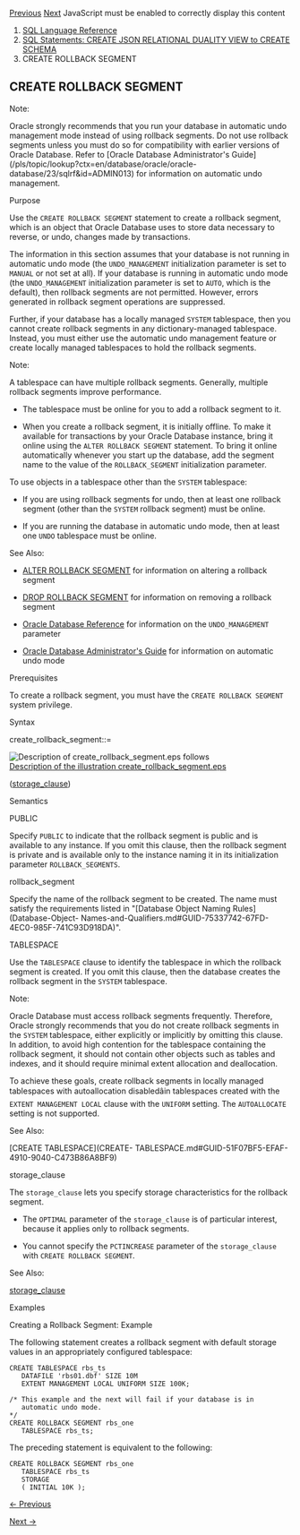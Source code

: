 [Previous](CREATE-ROLE.md) [Next](CREATE-SCHEMA.md) JavaScript must be
enabled to correctly display this content

  1. [SQL Language Reference ](index.md)
  2. [ SQL Statements: CREATE JSON RELATIONAL DUALITY VIEW to CREATE SCHEMA](SQL-Statements-CREATE-LIBRARY-to-CREATE-SCHEMA.md)
  3. CREATE ROLLBACK SEGMENT 

## CREATE ROLLBACK SEGMENT

Note:

Oracle strongly recommends that you run your database in automatic undo
management mode instead of using rollback segments. Do not use rollback
segments unless you must do so for compatibility with earlier versions of
Oracle Database. Refer to [Oracle Database Administrator's
Guide](/pls/topic/lookup?ctx=en/database/oracle/oracle-
database/23/sqlrf&id=ADMIN013) for information on automatic undo management.

Purpose

Use the `CREATE ROLLBACK SEGMENT` statement to create a rollback segment,
which is an object that Oracle Database uses to store data necessary to
reverse, or undo, changes made by transactions.

The information in this section assumes that your database is not running in
automatic undo mode (the `UNDO_MANAGEMENT` initialization parameter is set to
`MANUAL` or not set at all). If your database is running in automatic undo
mode (the `UNDO_MANAGEMENT` initialization parameter is set to `AUTO`, which
is the default), then rollback segments are not permitted. However, errors
generated in rollback segment operations are suppressed.

Further, if your database has a locally managed `SYSTEM` tablespace, then you
cannot create rollback segments in any dictionary-managed tablespace. Instead,
you must either use the automatic undo management feature or create locally
managed tablespaces to hold the rollback segments.

Note:

A tablespace can have multiple rollback segments. Generally, multiple rollback
segments improve performance.

  * The tablespace must be online for you to add a rollback segment to it.

  * When you create a rollback segment, it is initially offline. To make it available for transactions by your Oracle Database instance, bring it online using the `ALTER ROLLBACK SEGMENT` statement. To bring it online automatically whenever you start up the database, add the segment name to the value of the `ROLLBACK_SEGMENT` initialization parameter. 

To use objects in a tablespace other than the `SYSTEM` tablespace:

  * If you are using rollback segments for undo, then at least one rollback segment (other than the `SYSTEM` rollback segment) must be online. 

  * If you are running the database in automatic undo mode, then at least one `UNDO` tablespace must be online. 

See Also:

  * [ALTER ROLLBACK SEGMENT](ALTER-ROLLBACK-SEGMENT.md#GUID-B25701E3-A074-44C4-9018-C6691BEB2483) for information on altering a rollback segment 

  * [DROP ROLLBACK SEGMENT](DROP-ROLLBACK-SEGMENT.md#GUID-26B4C9D6-EFB4-4523-B84D-FAD42060D3D4) for information on removing a rollback segment 

  * [Oracle Database Reference](/pls/topic/lookup?ctx=en/database/oracle/oracle-database/23/sqlrf&id=REFRN10224) for information on the `UNDO_MANAGEMENT` parameter 

  * [Oracle Database Administrator's Guide](/pls/topic/lookup?ctx=en/database/oracle/oracle-database/23/sqlrf&id=ADMIN013) for information on automatic undo mode 

Prerequisites

To create a rollback segment, you must have the `CREATE ROLLBACK SEGMENT`
system privilege.

Syntax

create_rollback_segment::=

![Description of create_rollback_segment.eps
follows](https://docs.oracle.com/en/database/oracle/oracle-database/23/sqlrf/img/create_rollback_segment.gif)  
[Description of the illustration
create_rollback_segment.eps](img_text/create_rollback_segment.md)

([storage_clause](storage_clause.md#GUID-C5A67610-3160-41E9-8D48-03206BD5ED15))

Semantics

PUBLIC

Specify `PUBLIC` to indicate that the rollback segment is public and is
available to any instance. If you omit this clause, then the rollback segment
is private and is available only to the instance naming it in its
initialization parameter `ROLLBACK_SEGMENTS`.

rollback_segment

Specify the name of the rollback segment to be created. The name must satisfy
the requirements listed in "[Database Object Naming Rules](Database-Object-
Names-and-Qualifiers.md#GUID-75337742-67FD-4EC0-985F-741C93D918DA)".

TABLESPACE

Use the `TABLESPACE` clause to identify the tablespace in which the rollback
segment is created. If you omit this clause, then the database creates the
rollback segment in the `SYSTEM` tablespace.

Note:

Oracle Database must access rollback segments frequently. Therefore, Oracle
strongly recommends that you do not create rollback segments in the `SYSTEM`
tablespace, either explicitly or implicitly by omitting this clause. In
addition, to avoid high contention for the tablespace containing the rollback
segment, it should not contain other objects such as tables and indexes, and
it should require minimal extent allocation and deallocation.

To achieve these goals, create rollback segments in locally managed
tablespaces with autoallocation disabledâin tablespaces created with the
`EXTENT MANAGEMENT LOCAL` clause with the `UNIFORM` setting. The
`AUTOALLOCATE` setting is not supported.

See Also:

[CREATE TABLESPACE](CREATE-
TABLESPACE.md#GUID-51F07BF5-EFAF-4910-9040-C473B86A8BF9)

storage_clause

The `storage_clause` lets you specify storage characteristics for the rollback
segment.

  * The `OPTIMAL` parameter of the `storage_clause` is of particular interest, because it applies only to rollback segments. 

  * You cannot specify the `PCTINCREASE` parameter of the `storage_clause` with `CREATE ROLLBACK SEGMENT`. 

See Also:

[storage_clause](storage_clause.md#GUID-C5A67610-3160-41E9-8D48-03206BD5ED15)

Examples

Creating a Rollback Segment: Example

The following statement creates a rollback segment with default storage values
in an appropriately configured tablespace:

    
    
    CREATE TABLESPACE rbs_ts
       DATAFILE 'rbs01.dbf' SIZE 10M
       EXTENT MANAGEMENT LOCAL UNIFORM SIZE 100K;
    
    /* This example and the next will fail if your database is in 
       automatic undo mode.
    */
    CREATE ROLLBACK SEGMENT rbs_one
       TABLESPACE rbs_ts;
    

The preceding statement is equivalent to the following:

    
    
    CREATE ROLLBACK SEGMENT rbs_one
       TABLESPACE rbs_ts
       STORAGE
       ( INITIAL 10K );


[← Previous](CREATE-ROLE.md)

[Next →](CREATE-SCHEMA.md)
